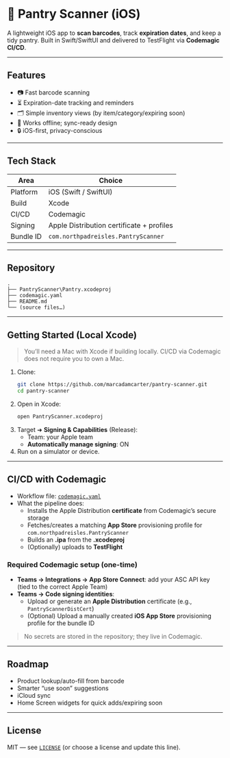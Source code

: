 # 🧺 Pantry Scanner (iOS)

A lightweight iOS app to **scan barcodes**, track **expiration dates**, and keep a tidy pantry. Built in Swift/SwiftUI and delivered to TestFlight via **Codemagic CI/CD**.

---

## Features

- 📷 Fast barcode scanning
- ⏳ Expiration-date tracking and reminders
- 🗂️ Simple inventory views (by item/category/expiring soon)
- 📴 Works offline; sync-ready design
- 🔒 iOS-first, privacy-conscious

---

## Tech Stack

| Area            | Choice                                     |
|-----------------|--------------------------------------------|
| Platform        | iOS (Swift / SwiftUI)                      |
| Build           | Xcode                                      |
| CI/CD           | Codemagic                                  |
| Signing         | Apple Distribution certificate + profiles  |
| Bundle ID       | `com.northpadreisles.PantryScanner`        |

---

## Repository

```
.
├── PantryScanner\Pantry.xcodeproj
├── codemagic.yaml
├── README.md
└── (source files…)
```

---

## Getting Started (Local Xcode)

> You’ll need a Mac with Xcode if building locally. CI/CD via Codemagic does not require you to own a Mac.

1. Clone:
   ```bash
   git clone https://github.com/marcadamcarter/pantry-scanner.git
   cd pantry-scanner
   ```
2. Open in Xcode:
   ```bash
   open PantryScanner.xcodeproj
   ```
3. Target ➜ **Signing & Capabilities** (Release):
   - Team: your Apple team
   - **Automatically manage signing**: ON
4. Run on a simulator or device.

---

## CI/CD with Codemagic

- Workflow file: [`codemagic.yaml`](./codemagic.yaml)
- What the pipeline does:
  - Installs the Apple Distribution **certificate** from Codemagic’s secure storage
  - Fetches/creates a matching **App Store** provisioning profile for `com.northpadreisles.PantryScanner`
  - Builds an **.ipa** from the **.xcodeproj**
  - (Optionally) uploads to **TestFlight**

### Required Codemagic setup (one-time)

- **Teams → Integrations → App Store Connect**: add your ASC API key (tied to the correct Apple Team)
- **Teams → Code signing identities**:
  - Upload or generate an **Apple Distribution** certificate (e.g., `PantryScannerDistCert`)
  - (Optional) Upload a manually created **iOS App Store** provisioning profile for the bundle ID

> No secrets are stored in the repository; they live in Codemagic.

---

## Roadmap

- Product lookup/auto-fill from barcode
- Smarter “use soon” suggestions
- iCloud sync
- Home Screen widgets for quick adds/expiring soon

---

## License

MIT — see [`LICENSE`](./LICENSE) (or choose a license and update this line).

